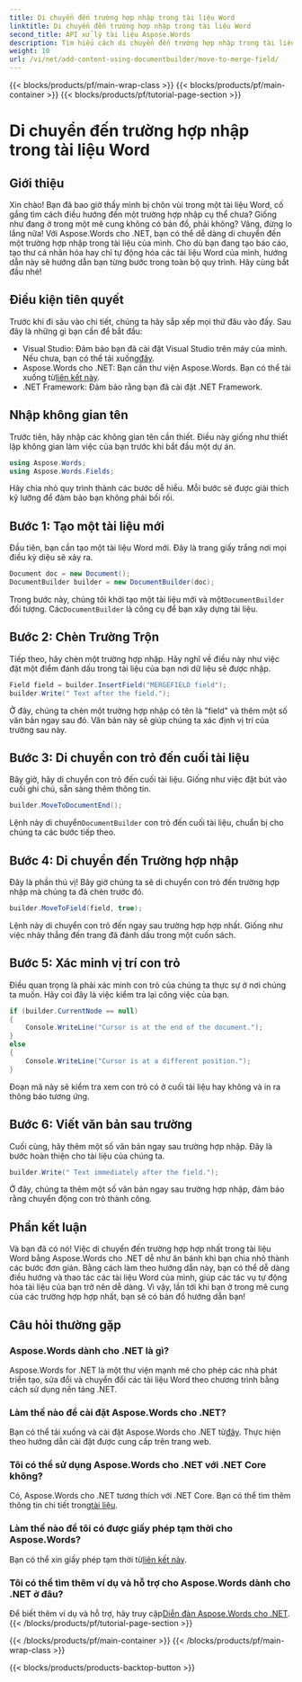 ```yaml
---
title: Di chuyển đến trường hợp nhập trong tài liệu Word
linktitle: Di chuyển đến trường hợp nhập trong tài liệu Word
second_title: API xử lý tài liệu Aspose.Words
description: Tìm hiểu cách di chuyển đến trường hợp nhập trong tài liệu Word bằng Aspose.Words cho .NET với hướng dẫn từng bước toàn diện của chúng tôi. Hoàn hảo cho các nhà phát triển .NET.
weight: 10
url: /vi/net/add-content-using-documentbuilder/move-to-merge-field/
---
```


{{< blocks/products/pf/main-wrap-class >}}
{{< blocks/products/pf/main-container >}}
{{< blocks/products/pf/tutorial-page-section >}}

# Di chuyển đến trường hợp nhập trong tài liệu Word

## Giới thiệu

Xin chào! Bạn đã bao giờ thấy mình bị chôn vùi trong một tài liệu Word, cố gắng tìm cách điều hướng đến một trường hợp nhập cụ thể chưa? Giống như đang ở trong một mê cung không có bản đồ, phải không? Vâng, đừng lo lắng nữa! Với Aspose.Words cho .NET, bạn có thể dễ dàng di chuyển đến một trường hợp nhập trong tài liệu của mình. Cho dù bạn đang tạo báo cáo, tạo thư cá nhân hóa hay chỉ tự động hóa các tài liệu Word của mình, hướng dẫn này sẽ hướng dẫn bạn từng bước trong toàn bộ quy trình. Hãy cùng bắt đầu nhé!

## Điều kiện tiên quyết

Trước khi đi sâu vào chi tiết, chúng ta hãy sắp xếp mọi thứ đâu vào đấy. Sau đây là những gì bạn cần để bắt đầu:

-  Visual Studio: Đảm bảo bạn đã cài đặt Visual Studio trên máy của mình. Nếu chưa, bạn có thể tải xuống[đây](https://visualstudio.microsoft.com/).
-  Aspose.Words cho .NET: Bạn cần thư viện Aspose.Words. Bạn có thể tải xuống từ[liên kết này](https://releases.aspose.com/words/net/).
- .NET Framework: Đảm bảo rằng bạn đã cài đặt .NET Framework.

## Nhập không gian tên

Trước tiên, hãy nhập các không gian tên cần thiết. Điều này giống như thiết lập không gian làm việc của bạn trước khi bắt đầu một dự án.

```csharp
using Aspose.Words;
using Aspose.Words.Fields;
```

Hãy chia nhỏ quy trình thành các bước dễ hiểu. Mỗi bước sẽ được giải thích kỹ lưỡng để đảm bảo bạn không phải bối rối.

## Bước 1: Tạo một tài liệu mới

Đầu tiên, bạn cần tạo một tài liệu Word mới. Đây là trang giấy trắng nơi mọi điều kỳ diệu sẽ xảy ra.

```csharp
Document doc = new Document();
DocumentBuilder builder = new DocumentBuilder(doc);
```

 Trong bước này, chúng tôi khởi tạo một tài liệu mới và một`DocumentBuilder` đối tượng. Các`DocumentBuilder` là công cụ để bạn xây dựng tài liệu.

## Bước 2: Chèn Trường Trộn

Tiếp theo, hãy chèn một trường hợp nhập. Hãy nghĩ về điều này như việc đặt một điểm đánh dấu trong tài liệu của bạn nơi dữ liệu sẽ được nhập.

```csharp
Field field = builder.InsertField("MERGEFIELD field");
builder.Write(" Text after the field.");
```

Ở đây, chúng ta chèn một trường hợp nhập có tên là "field" và thêm một số văn bản ngay sau đó. Văn bản này sẽ giúp chúng ta xác định vị trí của trường sau này.

## Bước 3: Di chuyển con trỏ đến cuối tài liệu

Bây giờ, hãy di chuyển con trỏ đến cuối tài liệu. Giống như việc đặt bút vào cuối ghi chú, sẵn sàng thêm thông tin.

```csharp
builder.MoveToDocumentEnd();
```

 Lệnh này di chuyển`DocumentBuilder` con trỏ đến cuối tài liệu, chuẩn bị cho chúng ta các bước tiếp theo.

## Bước 4: Di chuyển đến Trường hợp nhập

Đây là phần thú vị! Bây giờ chúng ta sẽ di chuyển con trỏ đến trường hợp nhập mà chúng ta đã chèn trước đó.

```csharp
builder.MoveToField(field, true);
```

Lệnh này di chuyển con trỏ đến ngay sau trường hợp hợp nhất. Giống như việc nhảy thẳng đến trang đã đánh dấu trong một cuốn sách.

## Bước 5: Xác minh vị trí con trỏ

Điều quan trọng là phải xác minh con trỏ của chúng ta thực sự ở nơi chúng ta muốn. Hãy coi đây là việc kiểm tra lại công việc của bạn.

```csharp
if (builder.CurrentNode == null)
{
    Console.WriteLine("Cursor is at the end of the document.");
}
else
{
    Console.WriteLine("Cursor is at a different position.");
}
```

Đoạn mã này sẽ kiểm tra xem con trỏ có ở cuối tài liệu hay không và in ra thông báo tương ứng.

## Bước 6: Viết văn bản sau trường

Cuối cùng, hãy thêm một số văn bản ngay sau trường hợp nhập. Đây là bước hoàn thiện cho tài liệu của chúng ta.

```csharp
builder.Write(" Text immediately after the field.");
```

Ở đây, chúng ta thêm một số văn bản ngay sau trường hợp nhập, đảm bảo rằng chuyển động con trỏ thành công.

## Phần kết luận

Và bạn đã có nó! Việc di chuyển đến trường hợp hợp nhất trong tài liệu Word bằng Aspose.Words cho .NET dễ như ăn bánh khi bạn chia nhỏ thành các bước đơn giản. Bằng cách làm theo hướng dẫn này, bạn có thể dễ dàng điều hướng và thao tác các tài liệu Word của mình, giúp các tác vụ tự động hóa tài liệu của bạn trở nên dễ dàng. Vì vậy, lần tới khi bạn ở trong mê cung của các trường hợp hợp nhất, bạn sẽ có bản đồ hướng dẫn bạn!

## Câu hỏi thường gặp

### Aspose.Words dành cho .NET là gì?
Aspose.Words for .NET là một thư viện mạnh mẽ cho phép các nhà phát triển tạo, sửa đổi và chuyển đổi các tài liệu Word theo chương trình bằng cách sử dụng nền tảng .NET.

### Làm thế nào để cài đặt Aspose.Words cho .NET?
 Bạn có thể tải xuống và cài đặt Aspose.Words cho .NET từ[đây](https://releases.aspose.com/words/net/). Thực hiện theo hướng dẫn cài đặt được cung cấp trên trang web.

### Tôi có thể sử dụng Aspose.Words cho .NET với .NET Core không?
 Có, Aspose.Words cho .NET tương thích với .NET Core. Bạn có thể tìm thêm thông tin chi tiết trong[tài liệu](https://reference.aspose.com/words/net/).

### Làm thế nào để tôi có được giấy phép tạm thời cho Aspose.Words?
 Bạn có thể xin giấy phép tạm thời từ[liên kết này](https://purchase.aspose.com/temporary-license/).

### Tôi có thể tìm thêm ví dụ và hỗ trợ cho Aspose.Words dành cho .NET ở đâu?
 Để biết thêm ví dụ và hỗ trợ, hãy truy cập[Diễn đàn Aspose.Words cho .NET](https://forum.aspose.com/c/words/8).
{{< /blocks/products/pf/tutorial-page-section >}}

{{< /blocks/products/pf/main-container >}}
{{< /blocks/products/pf/main-wrap-class >}}

{{< blocks/products/products-backtop-button >}}
